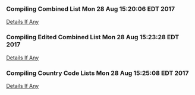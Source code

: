 ### Compiling Combined List Mon 28 Aug 15:20:06 EDT 2017
[Details If Any](https://github.com/deathbybandaid/piholeparser/blob/master/RecentRunLogs/listgenscripts/60-Compiling-Combined-List.md)

### Compiling Edited Combined List Mon 28 Aug 15:23:28 EDT 2017
[Details If Any](https://github.com/deathbybandaid/piholeparser/blob/master/RecentRunLogs/listgenscripts/70-Compiling-Edited-Combined-List.md)

### Compiling Country Code Lists Mon 28 Aug 15:25:08 EDT 2017
[Details If Any](https://github.com/deathbybandaid/piholeparser/blob/master/RecentRunLogs/listgenscripts/75-Compiling-Country-Code-Lists.md)

